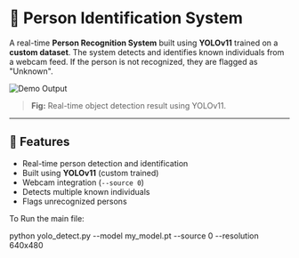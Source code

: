 # 🧠 Person Identification System

A real-time **Person Recognition System** built using **YOLOv11** trained on a **custom dataset**. The system detects and identifies known individuals from a webcam feed. If the person is not recognized, they are flagged as "Unknown".

![Demo Output](https://github.com/user-attachments/assets/fb3024fe-688a-415c-aa3d-23cb42f3cc76)

> **Fig:** Real-time object detection result using YOLOv11.

---

## 🚀 Features

- Real-time person detection and identification
- Built using **YOLOv11** (custom trained)
- Webcam integration (`--source 0`)
- Detects multiple known individuals
- Flags unrecognized persons

To Run the main file:

python yolo_detect.py --model my_model.pt --source 0 --resolution 640x480

